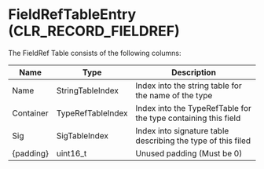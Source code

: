 # FieldRefTableEntry (CLR_RECORD_FIELDREF)
The FieldRef Table consists of the following columns:

| Name      | Type                 | Description  
|-----------|----------------------|------------  
| Name      | StringTableIndex     | Index into the string table for the name of the type
| Container | TypeRefTableIndex    | Index into the TypeRefTable for the type containing this field
| Sig       | SigTableIndex        | Index into signature table describing the type of this filed
| {padding} | uint16_t             | Unused padding (Must be 0)
